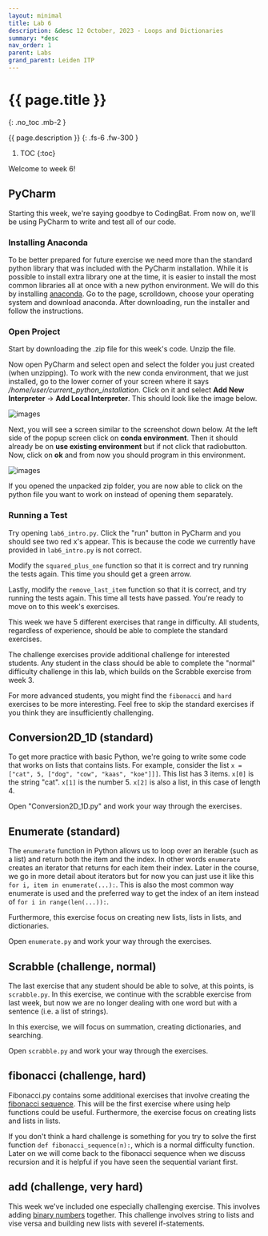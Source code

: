```yaml
---
layout: minimal
title: Lab 6
description: &desc 12 October, 2023 - Loops and Dictionaries
summary: *desc
nav_order: 1
parent: Labs
grand_parent: Leiden ITP
---
```



# {{ page.title }}
{: .no_toc .mb-2 }

{{ page.description }}
{: .fs-6 .fw-300 }

1. TOC
{:toc}

Welcome to week 6!

## PyCharm

Starting this week, we're saying goodbye to CodingBat. From now on, we'll be using PyCharm to write and test all of our code.

### Installing Anaconda

To be better prepared for future exercise we need more than the standard python library that was included with the PyCharm installation. While it is possible to install extra library one at the time, it is easier to install the most common libraries all at once with a new python environment. We will do this by installing [anaconda](https://www.anaconda.com/download). Go to the page, scrolldown, choose your operating system and download anaconda. After downloading, run the installer and follow the instructions.

### Open Project

Start by downloading the .zip file for this week's code. Unzip the file.

Now open PyCharm and select open and select the folder you just created (when unzipping). To work with the new conda environment, that we just installed, go to the lower corner of your screen where it says */home/user/current_python_installation*. Click on it and select **Add New Interpreter** -> **Add Local Interpreter**. This should look like the image below.

![images](/LeidenITP/assets/images/Add_interpreter.png)

Next, you will see a screen similar to the screenshot down below. At the left side of the popup screen click on **conda environment**. Then it should already be on **use existing environment** but if not click that radiobutton. Now, click on **ok** and from now you should program in this environment.

![images](/LeidenITP/assets/images/Interpreter.png)

If you opened the unpacked zip folder, you are now able to click on the python file you want to work on instead of opening them separately.

### Running a Test

Try opening `lab6_intro.py`. Click the "run" button in PyCharm and you should see two red x's appear. This is because the code we currently have provided in `lab6_intro.py` is not correct.

Modify the `squared_plus_one` function so that it is correct and try running the tests again. This time you should get a green arrow.

Lastly, modify the `remove_last_item` function so that it is correct, and try running the tests again. This time all tests have passed. You're ready to move on to this week's exercises.

This week we have 5 different exercises that range in difficulty. All students, regardless of experience, should be able to complete the standard exercises.

The challenge exercises provide additional challenge for interested students. Any student in the class should be able to complete the "normal" difficulty challenge in this lab, which builds on the Scrabble exercise from week 3.

For more advanced students, you might find the `fibonacci` and `hard` exercises to be more interesting. Feel free to skip the standard exercises if you think they are insufficiently challenging. 

## Conversion2D_1D (standard)

To get more practice with basic Python, we're going to write some code that works on lists that contains lists. For example, consider the list `x = ["cat", 5, ["dog", "cow", "kaas", "koe"]]]`. This list has 3 items. `x[0]` is the string "cat". `x[1]` is the number 5. `x[2]` is also a list, in this case of length 4.

Open "Conversion2D_1D.py" and work your way through the exercises.

## Enumerate (standard)

The `enumerate` function in Python allows us to loop over an iterable (such as a list) and return both the item and the index. In other words `enumerate` creates an iterator that returns for each item their index. Later in the course, we go in more detail about iterators but for now you can just use it like this `for i, item in enumerate(...):`. This is also the most common way enumerate is used and the preferred way to get the index of an item instead of `for i in range(len(...)):`.

Furthermore, this exercise focus on creating new lists, lists in lists, and dictionaries.

Open `enumerate.py` and work your way through the exercises.

## Scrabble (challenge, normal)

The last exercise that any student should be able to solve, at this points, is `scrabble.py`. In this exercise, we continue with the scrabble exercise from last week, but now we are no longer dealing with one word but with a sentence (i.e. a list of strings). 

In this exercise, we will focus on summation, creating dictionaries, and searching.

Open `scrabble.py` and work your way through the exercises.

## fibonacci (challenge, hard)

Fibonacci.py contains some additional exercises that involve creating the [fibonacci sequence](https://en.wikipedia.org/wiki/Fibonacci_sequence). This will be the first exercise where using help functions could be useful. Furthermore, the exercise focus on creating lists and lists in lists. 

If you don't think a hard challenge is something for you try to solve the first function `def fibonacci_sequence(n):`, which is a normal difficulty function. Later on we will come back to the fibonacci sequence when we discuss recursion and it is helpful if you have seen the sequential variant first.

## add (challenge, very hard)

This week we've included one especially challenging exercise. This involves adding [binary numbers](https://en.wikipedia.org/wiki/Binary_number) together. This challenge involves string to lists and vise versa and building new lists with severel if-statements.




